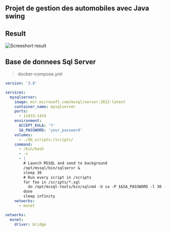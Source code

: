 ## Projet de gestion des automobiles avec Java swing

## Result
![Screeshort result](https://drive.google.com/file/d/1NuTKAyUP54A5THijZv8p1n-wQNtHvz3r/view?usp=share_link)


## Base de donnees Sql Server 

> docker-compose.yml

```yml
version: '3.8'

services:
  mysqlserver:
    image: mcr.microsoft.com/mssql/server:2022-latest
    container_name: mysqlserver
    ports:
      - 11433:1433
    environment:
      ACCEPT_EULA: 'Y'
      SA_PASSWORD: 'your_password'
    volumes:
      - ./db_scripts:/scripts/
    command:
      - /bin/bash
      - -c
      - |
        # Launch MSSQL and send to background
        /opt/mssql/bin/sqlservr &
        sleep 30
        # Run every script in /scripts
        for foo in /scripts/*.sql
          do /opt/mssql-tools/bin/sqlcmd -U sa -P $$SA_PASSWORD -l 30 -e -i $$foo
        done
        sleep infinity
    networks:
      - msnet

networks:
  msnet:
    driver: bridge
```
